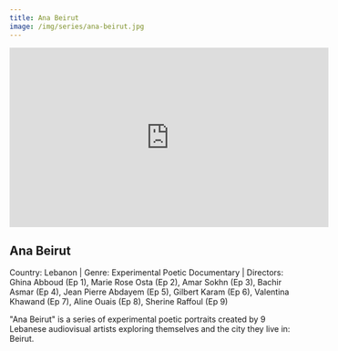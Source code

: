 ```yaml
---
title: Ana Beirut
image: /img/series/ana-beirut.jpg
---
```


<iframe width="560" height="315" src="https://www.youtube.com/embed/GxGwH6iIKMw" frameborder="0" allow="accelerometer; autoplay; encrypted-media; gyroscope; picture-in-picture" allowfullscreen></iframe>

## Ana Beirut

Country: Lebanon | Genre: Experimental Poetic Documentary | Directors: Ghina Abboud (Ep 1), Marie Rose Osta (Ep 2), Amar Sokhn (Ep 3), Bachir Asmar (Ep 4), Jean Pierre Abdayem (Ep 5), Gilbert Karam (Ep 6), Valentina Khawand (Ep 7), Aline Ouais (Ep 8), Sherine Raffoul (Ep 9)

"Ana Beirut" is a series of experimental poetic portraits created by 9 Lebanese audiovisual artists exploring themselves and the city they live in: Beirut.
